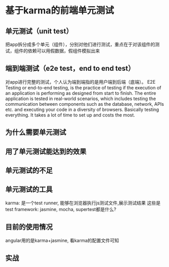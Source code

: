 # 基于karma的前端单元测试

## 单元测试（unit test）
把app拆分成多个单元（组件），分别对他们进行测试，重点在于对该组件的测试，组件的依赖可以用假数据，假组件模拟出来

## 端到端测试（e2e test，end to end test）
对app进行完整的测试，个人认为端到端指的是用户端到后端（底端）。
E2E Testing or end-to-end testing, is the practice of testing if the execution of an application is performing as designed from start to finish. The entire application is tested in real-world scenarios, which includes testing the communication between components such as the database, network, APIs etc. and executing your code in a diversity of browsers. Basically testing everything. It takes a lot of time to set up and costs the most.

## 为什么需要单元测试

## 用了单元测试能达到的效果

## 单元测试的不足

## 单元测试的工具
karma: 是一个test runner, 能够在浏览器执行js测试文件,展示测试结果
这些是test framework: jasmine, mocha, supertest都是什么?

## 目前的使用情况
angular用的是karma+jasmine, 看karma的配置文件可知

## 实战